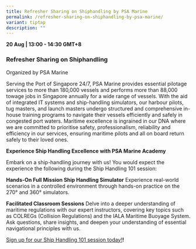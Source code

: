 ```yaml
---
title: Refresher Sharing on Shiphandling by PSA Marine
permalink: /refresher-sharing-on-shiphandling-by-psa-marine/
variant: tiptap
description: ""
---
```

<p><strong>20 Aug | 13:00 - 14:30 GMT+8</strong>
</p>
<h3>Refresher Sharing on Shiphandling</h3>
<p>Organized by PSA Marine</p>
<p>Serving the Port of Singapore 24/7, PSA Marine provides essential pilotage
services to more than 180,000 vessels and performs more than 88,000 towage
jobs in Singapore annually for a wide range of vessels. With the aid of
integrated IT systems and ship-handling simulators, our harbour pilots,
tug masters, and launch masters undergo structured and comprehensive in-house
training programs to navigate their vessels efficiently and safely in congested
port waters. Maritime excellence is ingrained in our DNA where we are committed
to prioritise safety, professionalism, reliability and efficiency in our
services, ensuring maritime pilots and all on board return safely to their
loved ones.</p>
<p><strong>Experience Ship Handling Excellence with PSA Marine Academy</strong>
</p>
<p>Embark on a ship-handling journey with us! You would expect the experience
the following during the Ship Handling 101 session:</p>
<p></p>
<p><strong>Hands-On Full Mission Ship Handling Simulator</strong> Experience
real-world scenarios in a controlled environment through hands-on practice
on the 270° and 360° simulators.</p>
<p><strong>Facilitated Classroom Sessions</strong> Delve into a deeper understanding
of maritime regulations with our expert instructors, covering key topics
such as COLREGs (Collision Regulations) and the IALA Maritime Buoyage System.
Ask questions, share insights, and deepen your understanding of essential
navigational principles with us.</p>
<p><a href="https://forms.office.com/r/50ASt2dNiq" rel="noopener noreferrer nofollow" target="_blank">Sign up for our Ship Handling 101 session today!</a><strong>!</strong>
</p>
<p></p>
<p></p>
<p></p>